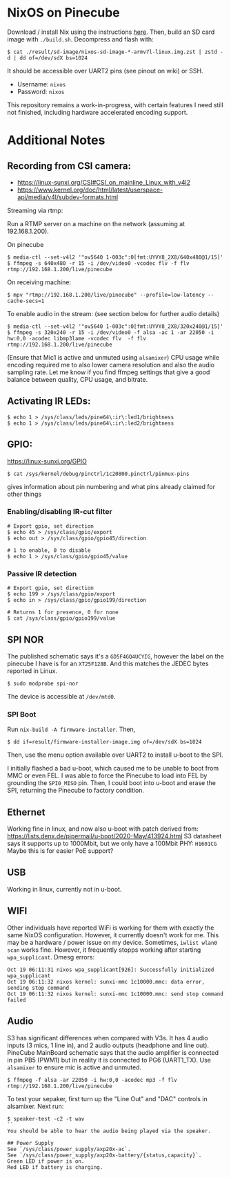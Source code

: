 # NixOS on Pinecube

Download / install Nix using the instructions [here](https://nixos.org/download.html).
Then, build an SD card image with `./build.sh`.
Decompress and flash with:
```shell
$ cat ./result/sd-image/nixos-sd-image-*-armv7l-linux.img.zst | zstd -d | dd of=/dev/sdX bs=1024
```

It should be accessible over UART2 pins (see pinout on wiki) or SSH.
- Username: `nixos`
- Password: `nixos`

This repository remains a work-in-progress, with certain features I need still not finished, including hardware accelerated encoding support.

# Additional Notes

## Recording from CSI camera:
 - https://linux-sunxi.org/CSI#CSI_on_mainline_Linux_with_v4l2
 - https://www.kernel.org/doc/html/latest/userspace-api/media/v4l/subdev-formats.html

Streaming via rtmp:

Run a RTMP server on a machine on the network (assuming at 192.168.1.200).

On pinecube
```shell
$ media-ctl --set-v4l2 '"ov5640 1-003c":0[fmt:UYVY8_2X8/640x480@1/15]'
$ ffmpeg -s 640x480 -r 15 -i /dev/video0 -vcodec flv -f flv rtmp://192.168.1.200/live/pinecube
```

On receiving machine:
```shell
$ mpv "rtmp://192.168.1.200/live/pinecube" --profile=low-latency --cache-secs=1
```

To enable audio in the stream: (see section below for further audio details)
```shell
$ media-ctl --set-v4l2 '"ov5640 1-003c":0[fmt:UYVY8_2X8/320x240@1/15]'
$ ffmpeg -s 320x240 -r 15 -i /dev/video0 -f alsa -ac 1 -ar 22050 -i hw:0,0 -acodec libmp3lame -vcodec flv  -f flv rtmp://192.168.1.200/live/pinecube
```
(Ensure that Mic1 is active and unmuted using `alsamixer`)
CPU usage while encoding required me to also lower camera resolution and also the audio sampling rate.
Let me know if you find ffmpeg settings that give a good balance between quality, CPU usage, and bitrate.

## Activating IR LEDs:
```shell
$ echo 1 > /sys/class/leds/pine64\:ir\:led1/brightness
$ echo 1 > /sys/class/leds/pine64\:ir\:led2/brightness
```

## GPIO:
https://linux-sunxi.org/GPIO
```shell
$ cat /sys/kernel/debug/pinctrl/1c20800.pinctrl/pinmux-pins
```
gives information about pin numbering and what pins already claimed for other things

### Enabling/disabling IR-cut filter
```shell
# Export gpio, set direction
$ echo 45 > /sys/class/gpio/export
$ echo out > /sys/class/gpio/gpio45/direction

# 1 to enable, 0 to disable
$ echo 1 > /sys/class/gpio/gpio45/value
```

### Passive IR detection
```shell
# Export gpio, set direction
$ echo 199 > /sys/class/gpio/export
$ echo in > /sys/class/gpio/gpio199/direction

# Returns 1 for presence, 0 for none
$ cat /sys/class/gpio/gpio199/value
```

## SPI NOR
The published schematic says it's a `GD5F4GQ4UCYIG`, however the label on the pinecube I have is for an `XT25F128B`.
And this matches the JEDEC bytes reported in Linux.
```shell
$ sudo modprobe spi-nor
```
The device is accessible at `/dev/mtd0`.

### SPI Boot
Run `nix-build -A firmware-installer`. Then,
```shell
$ dd if=result/firmware-installer-image.img of=/dev/sdX bs=1024
```
Then, use the menu option available over UART2 to install u-boot to the SPI.

I initially flashed a bad u-boot, which caused me to be unable to boot from MMC or even FEL.
I was able to force the Pinecube to load into FEL by grounding the `SPI0_MISO` pin.
Then, I could boot into u-boot and erase the SPI, returning the Pinecube to factory condition.

## Ethernet
Working fine in linux, and now also u-boot with patch derived from: https://lists.denx.de/pipermail/u-boot/2020-May/413924.html
S3 datasheet says it supports up to 1000Mbit, but we only have a 100Mbit PHY: `H1601CG`
Maybe this is for easier PoE support?

## USB
Working in linux, currently not in u-boot.

## WIFI
Other individuals have reported WiFi is working for them with exactly the same NixOS configuration.
However, it currently doesn't work for me.
This may be a hardware / power issue on my device.
Sometimes, `iwlist wlan0 scan` works fine.
However, it frequently stopps working after starting `wpa_supplicant`.
Dmesg errors:
```
Oct 19 06:11:31 nixos wpa_supplicant[926]: Successfully initialized wpa_supplicant
Oct 19 06:11:32 nixos kernel: sunxi-mmc 1c10000.mmc: data error, sending stop command
Oct 19 06:11:32 nixos kernel: sunxi-mmc 1c10000.mmc: send stop command failed
```

## Audio
S3 has significant differences when compared with V3s.
It has 4 audio inputs (3 mics, 1 line in), and 2 audio outputs (headphone and line out).
PineCube MainBoard schematic says that the audio amplifier is connected in pin PB5 (PWM1) but in reality it is connected to PG6 (UART1_TX).
Use `alsamixer` to ensure mic is active and unmuted.
```shell
$ ffmpeg -f alsa -ar 22050 -i hw:0,0 -acodec mp3 -f flv rtmp://192.168.1.200/live/pinecube
```

To test your sepaker, first turn up the "Line Out" and "DAC" controls in alsamixer. Next run:
```shell
$ speaker-test -c2 -t wav
``
You should be able to hear the audio being played via the speaker.

## Power Supply
See `/sys/class/power_supply/axp20x-ac`.
See `/sys/class/power_supply/axp20x-battery/{status,capacity}`.
Green LED if power is on.
Red LED if battery is charging.
